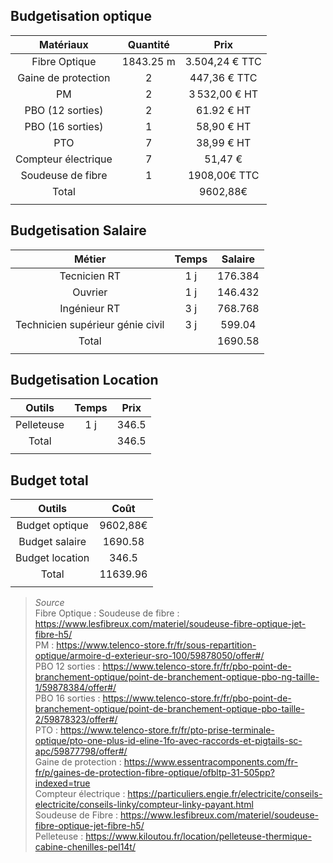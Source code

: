 ## Budgetisation optique

|      Matériaux      | Quantité  |      Prix      |
| :-----------------: | :-------: | :------------: |
|    Fibre Optique    | 1843.25 m | 3.504,24 € TTC |
| Gaine de protection |     2     |  447,36 € TTC  |
|         PM          |     2     | 3 532,00 € HT  |
|  PBO (12 sorties)   |     2     |   61.92 € HT   |
|  PBO (16 sorties)   |     1     |   58,90 € HT   |
|         PTO         |     7     |   38,99 € HT   |
| Compteur électrique |     7     |    51,47 €     |
|  Soudeuse de fibre  |     1     |  1908,00€ TTC  |
|        Total        |           |    9602,88€    |
|                     |           |                |

## Budgetisation Salaire

|              Métier              | Temps | Salaire |
| :------------------------------: | :---: | :-----: |
|           Tecnicien RT           |  1 j  | 176.384 |
|             Ouvrier              |  1 j  | 146.432 |
|           Ingénieur RT           |  3 j  | 768.768 |
| Technicien supérieur génie civil |  3 j  | 599.04  |
|              Total               |       | 1690.58 |
|                                  |       |         |

## Budgetisation Location

|   Outils   | Temps | Prix  |
| :--------: | :---: | :---: |
| Pelleteuse |  1 j  | 346.5 |
|   Total    |       | 346.5 |
|            |       |       |

## Budget total

|     Outils      |   Coût   |
| :-------------: | :------: |
| Budget optique  | 9602,88€ |
| Budget salaire  | 1690.58  |
| Budget location |  346.5   |
|      Total      | 11639.96 |
|                 |          |

>*Source*  
> Fibre Optique :
> Soudeuse de fibre : https://www.lesfibreux.com/materiel/soudeuse-fibre-optique-jet-fibre-h5/  
> PM : https://www.telenco-store.fr/fr/sous-repartition-optique/armoire-d-exterieur-sro-100/59878050/offer#/  
> PBO 12 sorties :  https://www.telenco-store.fr/fr/pbo-point-de-branchement-optique/point-de-branchement-optique-pbo-ng-taille-1/59878384/offer#/  
> PBO 16 sorties : https://www.telenco-store.fr/fr/pbo-point-de-branchement-optique/point-de-branchement-optique-pbo-taille-2/59878323/offer#/  
> PTO : https://www.telenco-store.fr/fr/pto-prise-terminale-optique/pto-one-plus-id-eline-1fo-avec-raccords-et-pigtails-sc-apc/59877798/offer#/  
> Gaine de protection : https://www.essentracomponents.com/fr-fr/p/gaines-de-protection-fibre-optique/ofbltp-31-505pp?indexed=true  
> Compteur électrique : https://particuliers.engie.fr/electricite/conseils-electricite/conseils-linky/compteur-linky-payant.html  
> Soudeuse de Fibre : https://www.lesfibreux.com/materiel/soudeuse-fibre-optique-jet-fibre-h5/  
> Pelleteuse : https://www.kiloutou.fr/location/pelleteuse-thermique-cabine-chenilles-pel14t/
